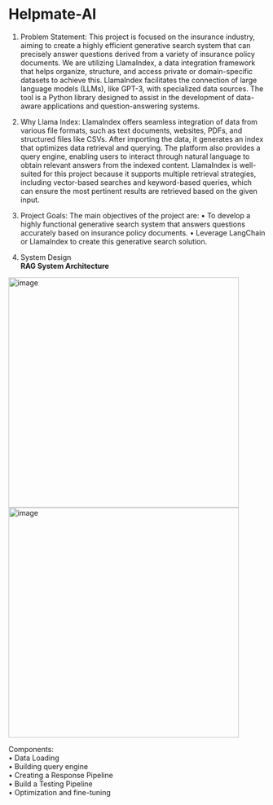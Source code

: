 # Helpmate-AI
1.	Problem Statement:
This project is focused on the insurance industry, aiming to create a highly efficient generative search system that can precisely answer questions derived from a variety of insurance policy documents. We are utilizing LlamaIndex, a data integration framework that helps organize, structure, and access private or domain-specific datasets to achieve this. LlamaIndex facilitates the connection of large language models (LLMs), like GPT-3, with specialized data sources. The tool is a Python library designed to assist in the development of data-aware applications and question-answering systems.

2.	Why Llama Index:
LlamaIndex offers seamless integration of data from various file formats, such as text documents, websites, PDFs, and structured files like CSVs. After importing the data, it generates an index that optimizes data retrieval and querying. The platform also provides a query engine, enabling users to interact through natural language to obtain relevant answers from the indexed content. LlamaIndex is well-suited for this project because it supports multiple retrieval strategies, including vector-based searches and keyword-based queries, which can ensure the most pertinent results are retrieved based on the given input.

3.	Project Goals:
The main objectives of the project are:
•	To develop a highly functional generative search system that answers questions accurately based on insurance policy documents.
•	Leverage LangChain or LlamaIndex to create this generative search solution.

4.	System Design
<br><b>RAG System Architecture</b>

<img width="452" alt="image" src="https://github.com/user-attachments/assets/864927eb-a2e2-4ae1-8c9a-7fd9f1cb3dbc">
<br><img width="452" alt="image" src="https://github.com/user-attachments/assets/12550696-70fd-4c63-86c0-b1ecf741239b">

Components:
<br>•	Data Loading
<br>•	Building query engine
<br>•	Creating a Response Pipeline
<br>•	Build a Testing Pipeline
<br>•	Optimization and fine-tuning
